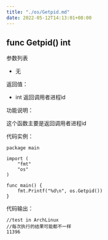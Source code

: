 ```yaml
---
title: "./os/Getpid.md"
date: 2022-05-12T14:13:01+08:00
---
```

## func Getpid() int

参数列表

- 无

返回值：

- int 返回调用者进程id

功能说明：

这个函数主要是返回调用者进程id

代码实例：

    package main

    import (
        "fmt"
        "os"
    )

    func main() {
        fmt.Printf("%d\n", os.Getpid())
    }

代码输出：

    //test in ArchLinux
    //每次执行的结果可能都不一样
    11396
